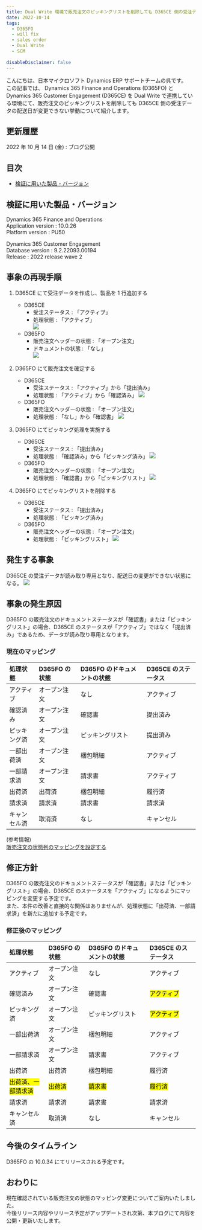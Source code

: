 ```yaml
---
title: Dual Write 環境で販売注文のピッキングリストを削除しても D365CE 側の受注データの配送日が変更できない挙動について
date: 2022-10-14
tags:
  - D365FO
  - will fix
  - sales order
  - Dual Write
  - SCM
  
disableDisclaimer: false
---
```


こんにちは、日本マイクロソフト Dynamics ERP サポートチームの呉です。  
この記事では、 Dynamics 365 Finance and Operations (D365FO) と Dynamics 365 Customer Engagement (D365CE) を Dual Write で連携している環境にて、販売注文のピッキングリストを削除しても D365CE 側の受注データの配送日が変更できない挙動について紹介します。

<!-- more -->
## 更新履歴
2022 年 10 月 14 日 (金) : ブログ公開

## 目次
- [検証に用いた製品・バージョン](#検証に用いた製品・バージョン)

## 検証に用いた製品・バージョン
Dynamics 365 Finance and Operations      
Application version : 10.0.26  
Platform version : PU50  

Dynamics 365 Customer Engagement  
Database version : 9.2.22093.00194  
Release : 2022 release wave 2  

## 事象の再現手順
1. D365CE にて受注データを作成し、製品を 1 行追加する  
    - D365CE
        - 受注ステータス : 「アクティブ」
        - 処理状態 : 「アクティブ」  
        ![](./regarding-sales-order-status-column-mapping/repro-step1-1.png)
    - D365FO
        - 販売注文ヘッダーの状態 : 「オープン注文」
        - ドキュメントの状態 : 「なし」  
        ![](./regarding-sales-order-status-column-mapping/repro-step1-2.png)

2. D365FO にて販売注文を確定する
    - D365CE
        - 受注ステータス : 「アクティブ」から「提出済み」
        - 処理状態 : 「アクティブ」から「確認済み」
        ![](./regarding-sales-order-status-column-mapping/repro-step2-1.png)
    - D365FO
        - 販売注文ヘッダーの状態 : 「オープン注文」
        - 処理状態 : 「なし」から「確認書」
        ![](./regarding-sales-order-status-column-mapping/repro-step2-2.png)

3. D365FO にてピッキング処理を実施する
    - D365CE
        - 受注ステータス : 「提出済み」
        - 処理状態 : 「確認済み」から「ピッキング済み」
        ![](./regarding-sales-order-status-column-mapping/repro-step3-1.png)
    - D365FO
        - 販売注文ヘッダーの状態 : 「オープン注文」
        - 処理状態 : 「確認書」から「ピッキングリスト」
        ![](./regarding-sales-order-status-column-mapping/repro-step3-2.png)

4. D365FO にてピッキングリストを削除する
    - D365CE
        - 受注ステータス : 「提出済み」
        - 処理状態 : 「ピッキング済み」
    - D365FO
        - 販売注文ヘッダーの状態 : 「オープン注文」
        - 処理状態 : 「ピッキングリスト」
        ![](./regarding-sales-order-status-column-mapping/repro-step4-2.png)

## 発生する事象
D365CE の受注データが読み取り専用となり、配送日の変更ができない状態になる。
![](./regarding-sales-order-status-column-mapping/result.png)

## 事象の発生原因
D365FO の販売注文のドキュメントステータスが「確認書」または「ピッキングリスト」の場合、D365CE のステータスが「アクティブ」ではなく「提出済み」であるため、データが読み取り専用となります。
### 現在のマッピング
|処理状態|D365FO の状態|D365FO のドキュメントの状態|D365CE のステータス|
|:---|:---|:---|:---|
|アクティブ|オープン注文|なし|アクティブ|
|確認済み|オープン注文|確認書|提出済み|
|ピッキング済|オープン注文|ピッキングリスト|提出済み|
|一部出荷済|オープン注文|梱包明細|アクティブ|
|一部請求済|オープン注文|請求書|アクティブ|
|出荷済|出荷済|梱包明細|履行済|
|請求済|請求済|請求書|請求済|
|キャンセル済|取消済|なし|キャンセル|

(参考情報)  
[販売注文の状態列のマッピングを設定する](https://learn.microsoft.com/ja-jp/dynamics365/fin-ops-core/dev-itpro/data-entities/dual-write/sales-status-map)

## 修正方針
D365FO の販売注文のドキュメントステータスが「確認書」または「ピッキングリスト」の場合、D365CE のステータスを「アクティブ」になるようにマッピングを変更する予定です。  
また、本件の改善と直接的な関係はありませんが、処理状態に「出荷済、一部請求済」を新たに追加する予定です。  

### 修正後のマッピング  
|処理状態|D365FO の状態|D365FO のドキュメントの状態|D365CE のステータス|
|:---|:---|:---|:---|
|アクティブ|オープン注文|なし|アクティブ|
|確認済み|オープン注文|確認書|<mark>アクティブ</mark>|
|ピッキング済|オープン注文|ピッキングリスト|<mark>アクティブ</mark>|
|一部出荷済|オープン注文|梱包明細|アクティブ|
|一部請求済|オープン注文|請求書|アクティブ|
|出荷済|出荷済|梱包明細|履行済|
|<mark>出荷済、一部請求済</mark>|<mark>出荷済</mark>|<mark>請求書</mark>|<mark>履行済</mark>|
|請求済|請求済|請求書|請求済|
|キャンセル済|取消済|なし|キャンセル|

## 今後のタイムライン
D365FO の 10.0.34 にてリリースされる予定です。  

## おわりに
現在確認されている販売注文の状態のマッピング変更についてご案内いたしました。  
今後リリース内容やリリース予定がアップデートされ次第、本ブログにて内容を公開・更新いたします。